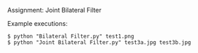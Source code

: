 Assignment: Joint Bilateral Filter

Example executions: 

```
$ python "Bilateral Filter.py" test1.png
$ python "Joint Bilateral Filter.py" test3a.jpg test3b.jpg
```
